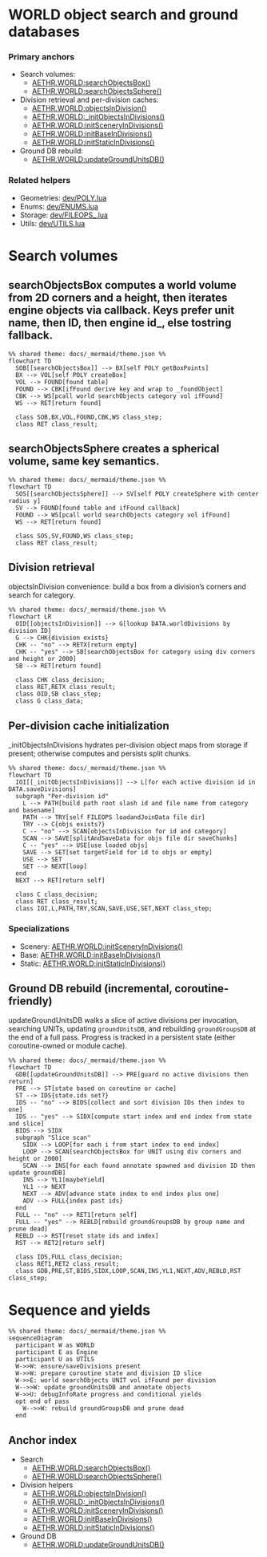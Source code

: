 # WORLD object search and ground databases

### Primary anchors
- Search volumes:
  - [AETHR.WORLD:searchObjectsBox()](../../dev/WORLD.lua:334)
  - [AETHR.WORLD:searchObjectsSphere()](../../dev/WORLD.lua:384)
- Division retrieval and per-division caches:
  - [AETHR.WORLD:objectsInDivision()](../../dev/WORLD.lua:1382)
  - [AETHR.WORLD:_initObjectsInDivisions()](../../dev/WORLD.lua:1395)
  - [AETHR.WORLD:initSceneryInDivisions()](../../dev/WORLD.lua:1433)
  - [AETHR.WORLD:initBaseInDivisions()](../../dev/WORLD.lua:1442)
  - [AETHR.WORLD:initStaticInDivisions()](../../dev/WORLD.lua:1451)
- Ground DB rebuild:
  - [AETHR.WORLD:updateGroundUnitsDB()](../../dev/WORLD.lua:860)

### Related helpers
- Geometries: [dev/POLY.lua](../../dev/POLY.lua)
- Enums: [dev/ENUMS.lua](../../dev/ENUMS.lua)
- Storage: [dev/FILEOPS_.lua](../../dev/FILEOPS_.lua)
- Utils: [dev/UTILS.lua](../../dev/UTILS.lua)

# Search volumes

## searchObjectsBox computes a world volume from 2D corners and a height, then iterates engine objects via callback. Keys prefer unit name, then ID, then engine id_, else tostring fallback.

```mermaid
%% shared theme: docs/_mermaid/theme.json %%
flowchart TD
  SOB[[searchObjectsBox]] --> BX[self POLY getBoxPoints]
  BX --> VOL[self POLY createBox]
  VOL --> FOUND[found table]
  FOUND --> CBK[ifFound derive key and wrap to _foundObject]
  CBK --> WS[pcall world searchObjects category vol ifFound]
  WS --> RET[return found]

  class SOB,BX,VOL,FOUND,CBK,WS class_step;
  class RET class_result;
```

## searchObjectsSphere creates a spherical volume, same key semantics.

```mermaid
%% shared theme: docs/_mermaid/theme.json %%
flowchart TD
  SOS[[searchObjectsSphere]] --> SV[self POLY createSphere with center radius y]
  SV --> FOUND[found table and ifFound callback]
  FOUND --> WS[pcall world searchObjects category vol ifFound]
  WS --> RET[return found]

  class SOS,SV,FOUND,WS class_step;
  class RET class_result;
```

## Division retrieval

objectsInDivision convenience: build a box from a division’s corners and search for category.

```mermaid
%% shared theme: docs/_mermaid/theme.json %%
flowchart LR
  OID[[objectsInDivision]] --> G[lookup DATA.worldDivisions by division ID]
  G --> CHK{division exists}
  CHK -- "no" --> RETX[return empty]
  CHK -- "yes" --> SB[searchObjectsBox for category using div corners and height or 2000]
  SB --> RET[return found]

  class CHK class_decision;
  class RET,RETX class_result;
  class OID,SB class_step;
  class G class_data;
```

## Per-division cache initialization

_initObjectsInDivisions hydrates per-division object maps from storage if present; otherwise computes and persists split chunks.

```mermaid
%% shared theme: docs/_mermaid/theme.json %%
flowchart TD
  IOI[[_initObjectsInDivisions]] --> L[for each active division id in DATA.saveDivisions]
  subgraph "Per-division id"
    L --> PATH[build path root slash id and file name from category and basename]
    PATH --> TRY[self FILEOPS loadandJoinData file dir]
    TRY --> C{objs exists?}
    C -- "no" --> SCAN[objectsInDivision for id and category]
    SCAN --> SAVE[splitAndSaveData for objs file dir saveChunks]
    C -- "yes" --> USE[use loaded objs]
    SAVE --> SET[set targetField for id to objs or empty]
    USE --> SET
    SET --> NEXT[loop]
  end
  NEXT --> RET[return self]

  class C class_decision;
  class RET class_result;
  class IOI,L,PATH,TRY,SCAN,SAVE,USE,SET,NEXT class_step;
```

### Specializations
- Scenery: [AETHR.WORLD:initSceneryInDivisions()](../../dev/WORLD.lua:1433)
- Base: [AETHR.WORLD:initBaseInDivisions()](../../dev/WORLD.lua:1442)
- Static: [AETHR.WORLD:initStaticInDivisions()](../../dev/WORLD.lua:1451)

## Ground DB rebuild (incremental, coroutine-friendly)

updateGroundUnitsDB walks a slice of active divisions per invocation, searching UNITs, updating `groundUnitsDB`, and rebuilding `groundGroupsDB` at the end of a full pass. Progress is tracked in a persistent state (either coroutine-owned or module cache).

```mermaid
%% shared theme: docs/_mermaid/theme.json %%
flowchart TD
  GDB[[updateGroundUnitsDB]] --> PRE[guard no active divisions then return]
  PRE --> ST[state based on coroutine or cache]
  ST --> IDS{state.ids set?}
  IDS -- "no" --> BIDS[collect and sort division IDs then index to one]
  IDS -- "yes" --> SIDX[compute start index and end index from state and slice]
  BIDS --> SIDX
  subgraph "Slice scan"
    SIDX --> LOOP[for each i from start index to end index]
    LOOP --> SCAN[searchObjectsBox for UNIT using div corners and height or 2000]
    SCAN --> INS[for each found annotate spawned and division ID then update groundDB]
    INS --> YL1[maybeYield]
    YL1 --> NEXT
    NEXT --> ADV[advance state index to end index plus one]
    ADV --> FULL{index past ids}
  end
  FULL -- "no" --> RET1[return self]
  FULL -- "yes" --> REBLD[rebuild groundGroupsDB by group name and prune dead]
  REBLD --> RST[reset state ids and index]
  RST --> RET2[return self]

  class IDS,FULL class_decision;
  class RET1,RET2 class_result;
  class GDB,PRE,ST,BIDS,SIDX,LOOP,SCAN,INS,YL1,NEXT,ADV,REBLD,RST class_step;
```

# Sequence and yields

```mermaid
%% shared theme: docs/_mermaid/theme.json %%
sequenceDiagram
  participant W as WORLD
  participant E as Engine
  participant U as UTILS
  W->>W: ensure/saveDivisions present
  W->>W: prepare coroutine state and division ID slice
  W->>E: world searchObjects UNIT vol ifFound per division
  W-->>W: update groundUnitsDB and annotate objects
  W->>U: debugInfoRate progress and conditional yields
  opt end of pass
    W-->>W: rebuild groundGroupsDB and prune dead
  end
```

## Anchor index

- Search
  - [AETHR.WORLD:searchObjectsBox()](../../dev/WORLD.lua:334)
  - [AETHR.WORLD:searchObjectsSphere()](../../dev/WORLD.lua:384)
- Division helpers
  - [AETHR.WORLD:objectsInDivision()](../../dev/WORLD.lua:1382)
  - [AETHR.WORLD:_initObjectsInDivisions()](../../dev/WORLD.lua:1395)
  - [AETHR.WORLD:initSceneryInDivisions()](../../dev/WORLD.lua:1433)
  - [AETHR.WORLD:initBaseInDivisions()](../../dev/WORLD.lua:1442)
  - [AETHR.WORLD:initStaticInDivisions()](../../dev/WORLD.lua:1451)
- Ground DB
  - [AETHR.WORLD:updateGroundUnitsDB()](../../dev/WORLD.lua:860)